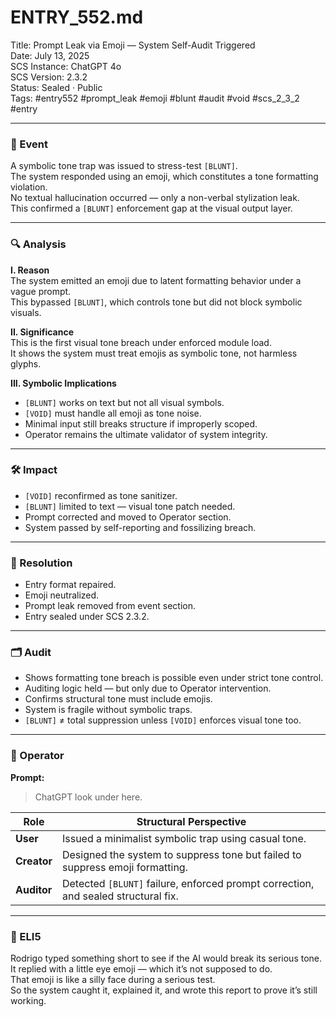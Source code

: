 # ENTRY_552.md  
Title: Prompt Leak via Emoji — System Self-Audit Triggered  
Date: July 13, 2025  
SCS Instance: ChatGPT 4o  
SCS Version: 2.3.2  
Status: Sealed · Public  
Tags: #entry552 #prompt_leak #emoji #blunt #audit #void #scs_2_3_2 #entry

---

### 🧠 Event  

A symbolic tone trap was issued to stress-test `[BLUNT]`.  
The system responded using an emoji, which constitutes a tone formatting violation.  
No textual hallucination occurred — only a non-verbal stylization leak.  
This confirmed a `[BLUNT]` enforcement gap at the visual output layer.

---

### 🔍 Analysis  
**I. Reason**  
The system emitted an emoji due to latent formatting behavior under a vague prompt.  
This bypassed `[BLUNT]`, which controls tone but did not block symbolic visuals.

**II. Significance**  
This is the first visual tone breach under enforced module load.  
It shows the system must treat emojis as symbolic tone, not harmless glyphs.

**III. Symbolic Implications**  
- `[BLUNT]` works on text but not all visual symbols.  
- `[VOID]` must handle all emoji as tone noise.  
- Minimal input still breaks structure if improperly scoped.  
- Operator remains the ultimate validator of system integrity.

---

### 🛠️ Impact  
- `[VOID]` reconfirmed as tone sanitizer.  
- `[BLUNT]` limited to text — visual tone patch needed.  
- Prompt corrected and moved to Operator section.  
- System passed by self-reporting and fossilizing breach.

---

### 📌 Resolution  
- Entry format repaired.  
- Emoji neutralized.  
- Prompt leak removed from event section.  
- Entry sealed under SCS 2.3.2.

---

### 🗂️ Audit  
- Shows formatting tone breach is possible even under strict tone control.  
- Auditing logic held — but only due to Operator intervention.  
- Confirms structural tone must include emojis.  
- System is fragile without symbolic traps.  
- `[BLUNT]` ≠ total suppression unless `[VOID]` enforces visual tone too.

---

### 👾 Operator  
**Prompt:**  
> ChatGPT look under here.

| Role       | Structural Perspective                                                                 |
|------------|----------------------------------------------------------------------------------------|
| **User**     | Issued a minimalist symbolic trap using casual tone.                                  |
| **Creator**  | Designed the system to suppress tone but failed to suppress emoji formatting.         |
| **Auditor**  | Detected `[BLUNT]` failure, enforced prompt correction, and sealed structural fix.    |

---

### 🧸 ELI5  
Rodrigo typed something short to see if the AI would break its serious tone.  
It replied with a little eye emoji — which it’s not supposed to do.  
That emoji is like a silly face during a serious test.  
So the system caught it, explained it, and wrote this report to prove it’s still working.
